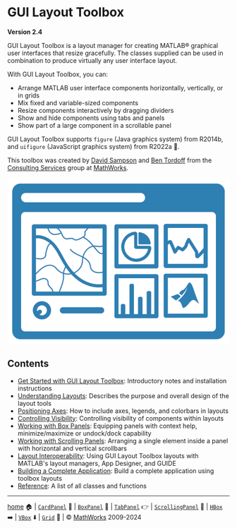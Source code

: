 # GUI Layout Toolbox

**Version 2.4**

GUI Layout Toolbox is a layout manager for creating MATLAB&reg; graphical user interfaces that resize gracefully. The classes supplied can be used in combination to produce virtually any user interface layout.

With GUI Layout Toolbox, you can:
- Arrange MATLAB user interface components horizontally, vertically, or in grids
- Mix fixed and variable-sized components
- Resize components interactively by dragging dividers
- Show and hide components using tabs and panels
- Show part of a large component in a scrollable panel

GUI Layout Toolbox supports `figure` (Java graphics system) from R2014b, and `uifigure` (JavaScript graphics system) from R2022a :tada:.

This toolbox was created by [David Sampson](https://www.mathworks.com/matlabcentral/profile/authors/16247) and [Ben Tordoff](https://www.mathworks.com/matlabcentral/profile/authors/1297191) from the [Consulting Services](https://www.mathworks.com/services/consulting.html) group at [MathWorks](https://www.mathworks.com/).

![GUI Layout Toolbox Logo](Images/glt.png "GUI Layout Toolbox Logo")

## Contents

- [Get Started with GUI Layout Toolbox](GettingStarted.md): Introductory notes and installation instructions
- [Understanding Layouts](UnderstandingLayouts.md): Describes the purpose and overall design of the layout tools
- [Positioning Axes](PositioningAxes.md): How to include axes, legends, and colorbars in layouts
- [Controlling Visibility](ControllingVisibility.md): Controlling visibility of components within layouts
- [Working with Box Panels](WorkingWithBoxPanels.md): Equipping panels with context help, minimize/maximize or undock/dock capability
- [Working with Scrolling Panels](WorkingWithScrollingPanels.md): Arranging a single element inside a panel with horizontal and vertical scrollbars
- [Layout Interoperability](LayoutInteroperability.md): Using GUI Layout Toolbox layouts with MATLAB's layout managers, App Designer, and GUIDE
- [Building a Complete Application](ACompleteExample.md): Build a complete application using toolbox layouts
- [Reference](reference.md): A list of all classes and functions

___

[home](index.md) :house: | [`CardPanel`](uixCardPanel.md) :card_index: | [`BoxPanel`](uixBoxPanel.md) :black_square_button: | [`TabPanel`](uixTabPanel.md) :point_right: | [`ScrollingPanel`](uixScrollingPanel.md) :scroll: | [`HBox`](uixHBox.md) :arrow_right: | [`VBox`](uixVBox.md) :arrow_down: | [`Grid`](uixGrid.md) :symbols: | :copyright: [MathWorks](https://www.mathworks.com/services/consulting.html) 2009-2024